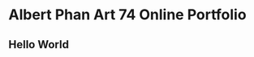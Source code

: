 <html>
<head>
  <h1> Albert Phan Art 74 Online Portfolio </h1>
<head>
<body>
  <p> <h2> Hello World </h2> </p>
<body>
<html>
